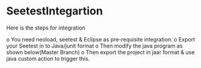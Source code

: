 # SeetestIntegartion

Here is the steps for integration 
  
o   You need neoload, seetest &  Eclipse   as pre-requisite integration. 
o   Export your Seetest in to Java/junit format 
o   Then modify the java program  as shown below(Master Branch) 
o   Then export the project in jaar format & use java custom action to trigger this. 
